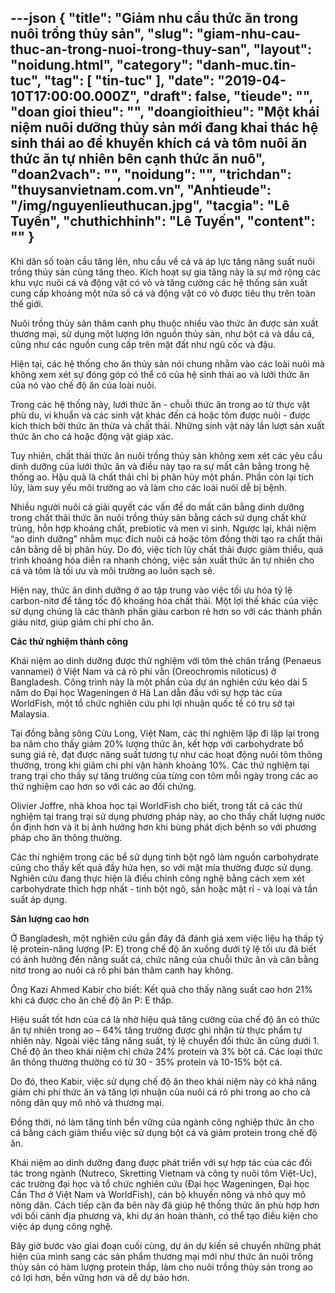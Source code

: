 ---json
{
    "title": "Giảm nhu cầu thức ăn trong nuôi trồng thủy sản",
    "slug": "giam-nhu-cau-thuc-an-trong-nuoi-trong-thuy-san",
    "layout": "noidung.html",
    "category": "danh-muc.tin-tuc",
    "tag": [
        "tin-tuc"
    ],
    "date": "2019-04-10T17:00:00.000Z",
    "draft": false,
    "tieude": "",
    "doan gioi thieu": "",
    "doangioithieu": "Một khái niệm nuôi dưỡng thủy sản mới đang khai thác hệ sinh thái ao để khuyến khích cá và tôm nuôi ăn thức ăn tự nhiên bên cạnh thức ăn nuô",
    "doan2vach": "",
    "noidung": "",
    "trichdan": "thuysanvietnam.com.vn",
    "Anhtieude": "/img/nguyenlieuthucan.jpg",
    "tacgia": "Lê Tuyến",
    "chuthichhinh": "Lê Tuyến",
    "__content__": ""
}
---
<p>Khi d&acirc;n số to&agrave;n cầu tăng l&ecirc;n, nhu cầu về c&aacute; v&agrave; &aacute;p lực tăng năng suất nu&ocirc;i trồng thủy sản cũng tăng theo. K&iacute;ch hoạt sự gia tăng n&agrave;y l&agrave; sự mở rộng c&aacute;c khu vực nu&ocirc;i c&aacute; v&agrave; động vật c&oacute; vỏ v&agrave; tăng cường c&aacute;c hệ thống sản xuất cung cấp khoảng một nửa số c&aacute; v&agrave; động vật c&oacute; vỏ được ti&ecirc;u thụ tr&ecirc;n to&agrave;n thế giới.</p>

<p>Nu&ocirc;i trồng thủy sản th&acirc;m canh phụ thuộc nhiều v&agrave;o thức ăn được sản xuất thương mại, sử dụng một lượng lớn nguồn thủy sản, như bột c&aacute; v&agrave; dầu c&aacute;, cũng như c&aacute;c nguồn cung cấp tr&ecirc;n mặt đất như ngũ cốc v&agrave; đậu.</p>

<p>Hiện tại, c&aacute;c hệ thống cho ăn thủy sản n&oacute;i chung nhằm v&agrave;o c&aacute;c lo&agrave;i nu&ocirc;i m&agrave; kh&ocirc;ng xem x&eacute;t sự đ&oacute;ng g&oacute;p c&oacute; thể c&oacute; của hệ sinh th&aacute;i ao v&agrave; lưới thức ăn của n&oacute; v&agrave;o chế độ ăn của lo&agrave;i nu&ocirc;i.</p>

<p>Trong c&aacute;c hệ thống n&agrave;y, lưới thức ăn - chuỗi thức ăn trong ao từ thực vật ph&ugrave; du, vi khuẩn v&agrave; c&aacute;c sinh vật kh&aacute;c đến c&aacute; hoặc t&ocirc;m được nu&ocirc;i - được k&iacute;ch th&iacute;ch bởi thức ăn thừa v&agrave; chất thải. Những sinh vật n&agrave;y lần lượt sản xuất thức ăn cho c&aacute; hoặc động vật gi&aacute;p x&aacute;c.</p>

<p>Tuy nhi&ecirc;n, chất thải thức ăn nu&ocirc;i trồng thủy sản kh&ocirc;ng xem x&eacute;t c&aacute;c y&ecirc;u cầu dinh dưỡng của lưới thức ăn v&agrave; điều n&agrave;y tạo ra sự mất c&acirc;n bằng trong hệ thống ao. Hậu quả l&agrave; chất thải chỉ bị ph&acirc;n hủy một phần. Phần c&ograve;n lại t&iacute;ch lũy, l&agrave;m suy yếu m&ocirc;i trường ao v&agrave; l&agrave;m cho c&aacute;c lo&agrave;i nu&ocirc;i dễ bị bệnh.</p>

<p>Nhiều người nu&ocirc;i c&aacute; giải quyết c&aacute;c vấn đề do mất c&acirc;n bằng dinh dưỡng trong chất thải thức ăn nu&ocirc;i trồng thủy sản bằng c&aacute;ch sử dụng chất khử tr&ugrave;ng, hỗn hợp kho&aacute;ng chất, prebiotic v&agrave; men vi sinh. Ngược lại, kh&aacute;i niệm &ldquo;ao dinh dưỡng&rdquo; nhằm mục đ&iacute;ch nu&ocirc;i c&aacute; hoặc t&ocirc;m đồng thời tạo ra chất thải c&acirc;n bằng dễ bị ph&acirc;n hủy. Do đ&oacute;, việc t&iacute;ch lũy chất thải được giảm thiểu, qu&aacute; tr&igrave;nh kho&aacute;ng h&oacute;a diễn ra nhanh ch&oacute;ng, việc sản xuất thức ăn tự nhi&ecirc;n cho c&aacute; v&agrave; t&ocirc;m l&agrave; tối ưu v&agrave; m&ocirc;i trường ao lu&ocirc;n sạch sẽ.</p>

<p>Hiện nay, thức ăn dinh dưỡng ở ao tập trung v&agrave;o việc tối ưu h&oacute;a tỷ lệ carbon-nitơ để tăng tốc độ kho&aacute;ng h&oacute;a chất thải. Một lợi thế kh&aacute;c của việc sử dụng ch&uacute;ng l&agrave; c&aacute;c th&agrave;nh phần gi&agrave;u carbon rẻ hơn so với c&aacute;c th&agrave;nh phần gi&agrave;u nitơ, gi&uacute;p giảm chi ph&iacute; cho ăn.</p>

<p><strong>C&aacute;c thử nghiệm th&agrave;nh c&ocirc;ng</strong></p>

<p>Kh&aacute;i niệm ao dinh dưỡng được thử nghiệm với t&ocirc;m thẻ ch&acirc;n trắng (Penaeus vannamei) ở Việt Nam v&agrave; c&aacute; r&ocirc; phi vằn (Oreochromis niloticus) ở Bangladesh. C&ocirc;ng tr&igrave;nh n&agrave;y l&agrave; một phần của dự &aacute;n nghi&ecirc;n cứu k&eacute;o d&agrave;i 5 năm do Đại học Wageningen ở H&agrave; Lan dẫn đầu với sự hợp t&aacute;c của WorldFish, một tổ chức nghi&ecirc;n cứu phi lợi nhuận quốc tế c&oacute; trụ sở tại Malaysia.</p>

<p>Tại đồng bằng s&ocirc;ng Cửu Long, Việt Nam, c&aacute;c th&iacute; nghiệm lặp đi lặp lại trong ba năm cho thấy giảm 20% lượng thức ăn, kết hợp với carbohydrate bổ sung gi&aacute; rẻ, đạt được năng suất tương tự như c&aacute;c hoạt động nu&ocirc;i t&ocirc;m th&ocirc;ng thường, trong khi giảm chi ph&iacute; vận h&agrave;nh khoảng 10%. C&aacute;c thử nghiệm tại trang trại cho thấy sự tăng trưởng của từng con t&ocirc;m mỗi ng&agrave;y trong c&aacute;c ao thử nghiệm cao hơn so với c&aacute;c ao đối chứng.</p>

<p>Olivier Joffre, nh&agrave; khoa học tại WorldFish cho biết, trong tất cả c&aacute;c thử nghiệm tại trang trại sử dụng phương ph&aacute;p n&agrave;y, ao cho thấy chất lượng nước ổn định hơn v&agrave; &iacute;t bị ảnh hưởng hơn khi b&ugrave;ng ph&aacute;t dịch bệnh so với phương ph&aacute;p cho ăn th&ocirc;ng thường.</p>

<p>C&aacute;c th&iacute; nghiệm trong c&aacute;c bể sử dụng tinh bột ng&ocirc; l&agrave;m nguồn carbohydrate cũng cho thấy kết quả đầy hứa hẹn, so với mật m&iacute;a thường được sử dụng. Nghi&ecirc;n cứu đang thực hiện l&agrave; điều chỉnh c&ocirc;ng nghệ bằng c&aacute;ch xem x&eacute;t carbohydrate th&iacute;ch hợp nhất - tinh bột ng&ocirc;, sắn hoặc mật rỉ - v&agrave; loại v&agrave; tần suất &aacute;p dụng.</p>

<p><strong>Sản lượng cao hơn</strong></p>

<p>Ở Bangladesh, một nghi&ecirc;n cứu gần đ&acirc;y đ&atilde; đ&aacute;nh gi&aacute; xem việc liệu hạ thấp tỷ lệ protein-năng lượng (P: E) trong chế độ ăn xuống dưới tỷ lệ tối ưu đ&atilde; biết c&oacute; ảnh hưởng đến năng suất c&aacute;, chức năng của chuỗi thức ăn v&agrave; c&acirc;n bằng nitơ trong ao nu&ocirc;i c&aacute; r&ocirc; phi b&aacute;n th&acirc;m canh hay kh&ocirc;ng.</p>

<p>&Ocirc;ng Kazi Ahmed Kabir cho biết: Kết quả cho thấy năng suất cao hơn 21% khi c&aacute; được cho ăn chế độ ăn P: E thấp.</p>

<p>Hiệu suất tốt hơn của c&aacute; l&agrave; nhờ hiệu quả tăng cường của chế độ ăn c&oacute; thức ăn tự nhi&ecirc;n trong ao &ndash; 64% tăng trưởng được ghi nhận từ thực phẩm tự nhi&ecirc;n n&agrave;y. Ngo&agrave;i việc tăng năng suất, tỷ lệ chuyển đổi thức ăn cũng dưới 1. Chế độ ăn theo kh&aacute;i niệm chỉ chứa 24% protein v&agrave; 3% bột c&aacute;. C&aacute;c loại thức ăn th&ocirc;ng thường thường c&oacute; từ 30 - 35% protein v&agrave; 10-15% bột c&aacute;.</p>

<p>Do đ&oacute;, theo Kabir, việc sử dụng chế độ ăn theo kh&aacute;i niệm n&agrave;y c&oacute; khả năng giảm chi ph&iacute; thức ăn v&agrave; tăng lợi nhuận của nu&ocirc;i c&aacute; r&ocirc; phi trong ao cho cả n&ocirc;ng d&acirc;n quy m&ocirc; nhỏ v&agrave; thương mại.</p>

<p>Đồng thời, n&oacute; l&agrave;m tăng t&iacute;nh bền vững của ng&agrave;nh c&ocirc;ng nghiệp thức ăn cho c&aacute; bằng c&aacute;ch giảm thiểu việc sử dụng bột c&aacute; v&agrave; giảm protein trong chế độ ăn.</p>

<p>Kh&aacute;i niệm ao dinh dưỡng đang được ph&aacute;t triển với sự hợp t&aacute;c của c&aacute;c đối t&aacute;c trong ng&agrave;nh (Nutreco, Skretting Vietnam v&agrave; c&ocirc;ng ty nu&ocirc;i t&ocirc;m Việt-Uc), c&aacute;c trường đại học v&agrave; tổ chức nghi&ecirc;n cứu (Đại học Wageningen, Đại học Cần Thơ ở Việt Nam v&agrave; WorldFish), c&aacute;n bộ khuyến n&ocirc;ng v&agrave; nhỏ quy m&ocirc; n&ocirc;ng d&acirc;n. C&aacute;ch tiếp cận đa b&ecirc;n n&agrave;y đ&atilde; gi&uacute;p hệ thống thức ăn ph&ugrave; hợp hơn với bối cảnh địa phương v&agrave;, khi dự &aacute;n ho&agrave;n th&agrave;nh, c&oacute; thể tạo điều kiện cho việc &aacute;p dụng c&ocirc;ng nghệ.</p>

<p>B&acirc;y giờ bước v&agrave;o giai đoạn cuối c&ugrave;ng, dự &aacute;n dự kiến ​​sẽ chuyển những ph&aacute;t hiện của m&igrave;nh sang c&aacute;c sản phẩm thương mại mới như thức ăn nu&ocirc;i trồng thủy sản c&oacute; h&agrave;m lượng protein thấp, l&agrave;m cho nu&ocirc;i trồng thủy sản trong ao c&oacute; lợi hơn, bền vững hơn v&agrave; dễ dự b&aacute;o hơn.</p>
